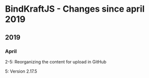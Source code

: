 # BindKraftJS - Changes since april 2019

## 2019

### April

2-5: Reorganizing the content for upload in GitHub

5: Version 2.17.5

